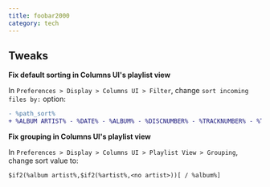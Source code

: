 ```yaml
---
title: foobar2000
category: tech
---
```

## Tweaks

**Fix default sorting in Columns UI's playlist view**

In `Preferences > Display > Columns UI > Filter`, change `sort incoming files by:` option:

```diff
- %path_sort%
+ %ALBUM ARTIST% - %DATE% - %ALBUM% - %DISCNUMBER% - %TRACKNUMBER% - %TITLE%
```

**Fix grouping in Columns UI's playlist view**

In `Preferences > Display > Columns UI > Playlist View > Grouping`, change sort value to:

```
$if2(%album artist%,$if2(%artist%,<no artist>))[ / %album%]
```
